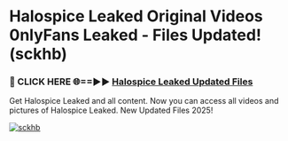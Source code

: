 # Halospice Leaked Original Videos 0nlyFans Leaked - Files Updated! (sckhb)

<h3>🔴 CLICK HERE 🌐==►► <a href="https://tinyurl.com/4seja8ks" rel="nofollow">Halospice Leaked Updated Files</a></h3>

Get Halospice Leaked and all content. Now you can access all videos and pictures of Halospice Leaked. New Updated Files 2025!

[![sckhb](https://i.imgur.com/EWjZXRe.gif)](https://tinyurl.com/4seja8ks)
